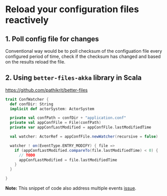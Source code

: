# Reload your configuration files reactively 

## 1. Poll config file for changes
Conventional way would be to poll checksum of the configuation file every configured period of time, check if the checksum has changed and based on the results reload the file.

## 2. Using `better-files-akka` library in Scala

https://github.com/pathikrit/better-files

``` scala
trait ConfWatcher {
  def confDir: String
  implicit def actorSystem: ActorSystem

  private val confPath = confDir + "application.conf"
  private val appConfFile = File(confPath)
  private var appConfLastModified = appConfFile.lastModifiedTime

  val watcher: ActorRef = appConfFile.newWatcher(recursive = false)

  watcher ! on(EventType.ENTRY_MODIFY) { file =>
    if (appConfLastModified.compareTo(file.lastModifiedTime) < 0) {
      // TODO
      appConfLastModified = file.lastModifiedTime
    }
  }

}
```

**Note:** This snippet of code also address multiple events [issue](https://github.com/pathikrit/better-files/issues/313).
